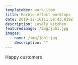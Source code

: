 ```yaml
---
templateKey: work-item
title: Marble effect worktops
date: 2019-12-16T11:59:43.019Z
description: Lovely kitchen
featuredimage: /img/job1.jpg
images:
  - name: /img/job1.jpg
    description: ""
---
```


Happy customers
